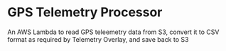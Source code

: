 # GPS Telemetry Processor

An AWS Lambda to read GPS teleemetry data from S3, convert it to CSV format as required by Telemetry Overlay, and save back to S3